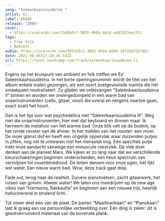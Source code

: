 ```yaml
---
song: "Sateenkaarisuudelma "
artist: Es
label: KRAAK
release: "2005"
cover:
  - https://ucarecdn.com/3169bdc7-9835-4604-b61d-a4d1553eec62/
tags:
  - Free folk
  - Ambient
audio: https://ucarecdn.com/fb5420c2-3893-45b4-b606-54f18d315796/
date: 2022-06-05T17:28:45.532Z
url: https://fonal.bandcamp.com/track/sateenkaarisuudelma-ii
---
```

Ergens op het kruispunt van ambient en folk treffen we Es’ Sateenkaarisuudelma. In het korte openingsnummer wordt de titel van het album enkele malen gezongen, als een soort zoetgevooisde mantra die het smaakpalet neutraliseert. Zo glijden we onbevangen “Sateenkaarisuudelma II” binnen en worden we ondergedompeld in een warm bad van snaarinstrumenten (cello, gitaar, viool) die overal en nergens naartoe gaan, exact zoals het hoort.

Dan is het tijd voor wat psychedelica met “Sateenkaarisuudelma III”. Weg met die snaarinstrumenten, hier met dat keyboard en dronen maar. Ik herneem de metafoor van het warme bad. Onze blik valt op de bodem, op het ronde rooster van de afvoer. In het midden van het rooster: een moer. De moer glanst dof en heeft een ongelijk oppervlak waar duizenden putjes in zitten, nog net te ontwaren met het menselijk oog. Eén specifiek putje trekt onze aandacht vanwege een minuscule roestvlek. De vlek doet denken aan de planeet Mars. We kijken er zo lang naar dat we verschillende kleurschakeringen beginnen onderscheiden, een heus spectrum van vermiljoen tot ossenbloedrood. De tinten dansen voor onze ogen, het lijkt wel water. Een nieuw warm bad. Wow, deze track gaat diep.

Fade out, terug naar de realiteit. Zuivere pianotoetsen, zacht gitaarwerk, het ruisen van golven. Alweer water! We laten ons meedrijven op de new age vibes van “Harmonia, Rakkautta” en beginnen aan een nieuwe trip, heerlijk hallucinerend in stralend licht.

Tot zover deel één van de plaat. De parten “Maailmankaari” en “Pianokaari” laat ik graag aan uw persoonlijke verbeelding over. Eén ding is zeker: dit is geestverruimend materiaal van de bovenste plank.